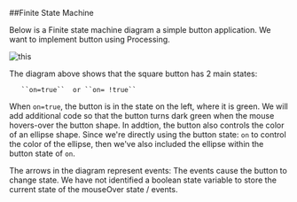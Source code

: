 ##Finite State Machine

Below is a Finite state machine diagram a simple button application.
We want to implement button using Processing.

![this](fsm-buttons.png) 

  The diagram above shows that the square button has 2 main states: 
    
       ``on=true``  or ``on= !true``
 
 When ``on=true``, the button is in the state on the left, where it is green.  We will add additional code so that the button turns dark green when the mouse hovers-over the button shape.  In addtion, the button also controls the color of an ellipse shape.  Since we're directly using the button state: ``on`` to control the color of the ellipse, then we've also included the ellipse within the button state of ``on``.  
 
 The arrows in the diagram represent events:  The events cause the button to change state.  We have not identified a boolean state variable to store the current state of the mouseOver state / events.
 


